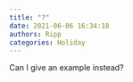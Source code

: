 ```yaml
---
title: "?"
date: 2021-06-06 16:34:18
authors: Ripp
categories: Holiday
---
```


 Can I give an example instead?
